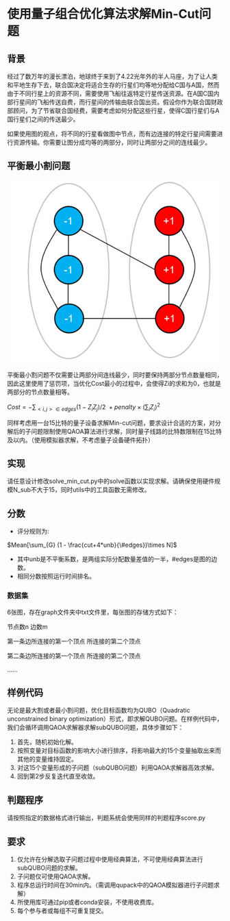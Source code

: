 # 使用量子组合优化算法求解Min-Cut问题

## 背景
经过了数万年的漫长漂泊，地球终于来到了4.22光年外的半人马座，为了让人类和平地生存下去，联合国决定将适合生存的行星们均等地分配给C国与A国，然而由于不同行星上的资源不同，需要使用飞船往返特定行星传送资源。在A国C国内部行星间的飞船传送自费，而行星间的传输由联合国出资。假设你作为联合国财政部顾问，为了节省联合国经费，需要考虑如何分配这些行星，使得C国行星们与A国行星们之间的传送最少。

如果使用图的观点，将不同的行星看做图中节点，而有边连接的特定行星间需要进行资源传输。你需要让图分成均等的两部分，同时让两部分之间的连线最少。

## 平衡最小割问题

![](graphs/min-cut.png) 

平衡最小割问题不仅需要让两部分间连线最少，同时要保持两部分节点数量相同，因此这里使用了惩罚项，当优化Cost最小的过程中，会使得Zi的求和为0，也就是两部分的节点数量相等。

$Cost= -\sum_{<i,j>\in edges} (1 - Z_i Z_j)/2\   + penalty\times(\sum_{i}Z_i)^2$

同样考虑用一台15比特的量子设备求解Min-cut问题，要求设计合适的方案，对分解后的子问题限制使用QAOA算法进行求解，同时量子线路的比特数限制在15比特及以内。（使用模拟器求解，不考虑量子设备硬件拓扑）

## 实现

请任意设计修改solve_min_cut.py中的solve函数以实现求解。请确保使用硬件规模N_sub不大于15，同时utils中的工具函数无需修改。


## 分数
- 评分规则为:

$Mean[\sum_{G} (1 - \frac{cut+4*unb}{\#edges})\times N]$

- 其中unb是不平衡系数，是两组实际分配数量差值的一半，#edges是图的边数。
- 相同分数按照运行时间排名。

### 数据集
6张图，存在graph文件夹中txt文件里，每张图的存储方式如下：

节点数n  边数m

第一条边所连接的第一个顶点   所连接的第二个顶点

第二条边所连接的第一个顶点   所连接的第二个顶点

......


## 样例代码
无论是最大割或者最小割问题，优化目标函数均为QUBO（Quadratic unconstrained binary optimization）形式，即求解QUBO问题。在样例代码中，我们会循环调用QAOA求解器求解subQUBO问题，具体步骤如下：
1. 首先，随机初始化解。
2. 按照变量对目标函数的影响大小进行排序，将影响最大的15个变量抽取出来而其他的变量维持固定。
3. 对这15个变量形成的子问题（subQUBO问题）利用QAOA求解器高效求解。
4. 回到第2步反复迭代直至收敛。


## 判题程序
请按照指定的数据格式进行输出，判题系统会使用同样的判题程序score.py


## 要求
1. 仅允许在分解选取子问题过程中使用经典算法，不可使用经典算法进行subQUBO问题的求解。
2. 子问题仅可使用QAOA求解。
3. 程序总运行时间在30min内。（需调用qupack中的QAOA模拟器进行子问题求解）
4. 所使用库可通过pip或者conda安装，不使用收费库。
5. 每个参与者或每组不可重复提交。